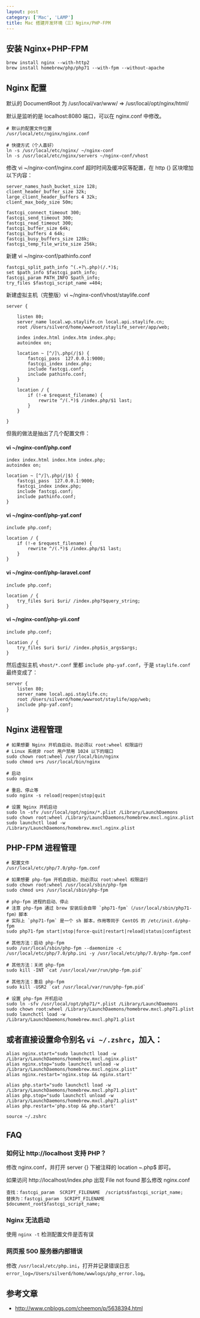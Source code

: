 ```yaml
---
layout: post
category: ['Mac', 'LAMP']
title: Mac 搭建开发环境（三）Nginx/PHP-FPM
---
```


## 安装 Nginx+PHP-FPM

    brew install nginx --with-http2
    brew install homebrew/php/php71 --with-fpm --without-apache

## Nginx 配置

默认的 DocumentRoot 为 /usr/local/var/www/ => /usr/local/opt/nginx/html/

默认是监听的是 localhost:8080 端口，可以在 nginx.conf 中修改。

    # 默认的配置文件位置
    /usr/local/etc/nginx/nginx.conf

    # 快捷方式（个人喜好）
    ln -s /usr/local/etc/nginx/ ~/nginx-conf
    ln -s /usr/local/etc/nginx/servers ~/nginx-conf/vhost

修改 vi ~/nginx-conf/nginx.conf 超时时间及缓冲区等配置，在 http {} 区块增加以下内容：

    server_names_hash_bucket_size 128;
    client_header_buffer_size 32k;
    large_client_header_buffers 4 32k;
    client_max_body_size 50m;

    fastcgi_connect_timeout 300;
    fastcgi_send_timeout 300;
    fastcgi_read_timeout 300;
    fastcgi_buffer_size 64k;
    fastcgi_buffers 4 64k;
    fastcgi_busy_buffers_size 128k;
    fastcgi_temp_file_write_size 256k;

新建 vi ~/nginx-conf/pathinfo.conf

    fastcgi_split_path_info ^(.+?\.php)(/.*)$;
    set $path_info $fastcgi_path_info;
    fastcgi_param PATH_INFO $path_info;
    try_files $fastcgi_script_name =404;

新建虚拟主机（完整版）vi ~/nginx-conf/vhost/staylife.conf

    server {

        listen 80;
        server_name local.wp.staylife.cn local.api.staylife.cn;
        root /Users/silverd/home/wwwroot/staylife_server/app/web;

        index index.html index.htm index.php;
        autoindex on;

        location ~ [^/]\.php(/|$) {
            fastcgi_pass  127.0.0.1:9000;
            fastcgi_index index.php;
            include fastcgi.conf;
            include pathinfo.conf;
        }

        location / {
            if (!-e $request_filename) {
                rewrite ^/(.*)$ /index.php/$1 last;
            }
        }

    }

但我的做法是抽出了几个配置文件：

#### vi ~/nginx-conf/php.conf

    index index.html index.htm index.php;
    autoindex on;

    location ~ [^/]\.php(/|$) {
        fastcgi_pass  127.0.0.1:9000;
        fastcgi_index index.php;
        include fastcgi.conf;
        include pathinfo.conf;
    }

#### vi ~/nginx-conf/php-yaf.conf

    include php.conf;

    location / {
        if (!-e $request_filename) {
            rewrite ^/(.*)$ /index.php/$1 last;
        }
    }

#### vi ~/nginx-conf/php-laravel.conf

    include php.conf;

    location / {
        try_files $uri $uri/ /index.php?$query_string;
    }

#### vi ~/nginx-conf/php-yii.conf

    include php.conf;

    location / {
        try_files $uri $uri/ /index.php$is_args$args;
    }

然后虚拟主机 `vhost/*.conf` 里都 `include php-yaf.conf`，于是 `staylife.conf` 最终变成了：

    server {
        listen 80;
        server_name local.api.staylife.cn;
        root /Users/silverd/home/wwwroot/staylife/app/web;
        include php-yaf.conf;
    }

## Nginx 进程管理

    # 如果想要 Nginx 开机自启动，则必须以 root:wheel 权限运行
    # Linux 系统非 root 用户禁用 1024 以下的端口
    sudo chown root:wheel /usr/local/bin/nginx
    sudo chmod u+s /usr/local/bin/nginx

    # 启动
    sudo nginx

    # 重启、停止等
    sudo nginx -s reload|reopen|stop|quit

    # 设置 Nginx 开机启动
    sudo ln -sfv /usr/local/opt/nginx/*.plist /Library/LaunchDaemons
    sudo chown root:wheel /Library/LaunchDaemons/homebrew.mxcl.nginx.plist
    sudo launchctl load -w /Library/LaunchDaemons/homebrew.mxcl.nginx.plist

## PHP-FPM 进程管理

    # 配置文件
    /usr/local/etc/php/7.0/php-fpm.conf

    # 如果想要 php-fpm 开机自启动，则必须以 root:wheel 权限运行
    sudo chown root:wheel /usr/local/sbin/php-fpm
    sudo chmod u+s /usr/local/sbin/php-fpm

    # php-fpm 进程的启动、停止
    # 注意 php-fpm 通过 brew 安装后会自带 `php71-fpm`（/usr/local/sbin/php71-fpm）脚本
    # 实际上 `php71-fpm` 是一个 sh 脚本，作用等同于 CentOS 的 /etc/init.d/php-fpm
    sudo php71-fpm start|stop|force-quit|restart|reload|status|configtest

    # 其他方法：启动 php-fpm
    sudo /usr/local/sbin/php-fpm --daemonize -c /usr/local/etc/php/7.0/php.ini -y /usr/local/etc/php/7.0/php-fpm.conf

    # 其他方法：关闭 php-fpm
    sudo kill -INT `cat /usr/local/var/run/php-fpm.pid`

    # 其他方法：重启 php-fpm
    sudo kill -USR2 `cat /usr/local/var/run/php-fpm.pid`

    # 设置 php-fpm 开机启动
    sudo ln -sfv /usr/local/opt/php71/*.plist /Library/LaunchDaemons
    sudo chown root:wheel /Library/LaunchDaemons/homebrew.mxcl.php71.plist
    sudo launchctl load -w /Library/LaunchDaemons/homebrew.mxcl.php71.plist

## 或者直接设置命令别名 `vi ~/.zshrc`，加入：

    alias nginx.start="sudo launchctl load -w /Library/LaunchDaemons/homebrew.mxcl.nginx.plist"
    alias nginx.stop="sudo launchctl unload -w /Library/LaunchDaemons/homebrew.mxcl.nginx.plist"
    alias nginx.restart='nginx.stop && nginx.start'

    alias php.start="sudo launchctl load -w /Library/LaunchDaemons/homebrew.mxcl.php71.plist"
    alias php.stop="sudo launchctl unload -w /Library/LaunchDaemons/homebrew.mxcl.php71.plist"
    alias php.restart='php.stop && php.start'

    source ~/.zshrc

## FAQ

### 如何让 http://localhost 支持 PHP？

修改 nginx.conf，并打开 server {} 下被注释的 location ~.php$ 即可。

如果访问 http://localhost/index.php 出现 File not found
那么修改 nginx.conf

    查找：fastcgi_param  SCRIPT_FILENAME  /scripts$fastcgi_script_name;
    替换为：fastcgi_param  SCRIPT_FILENAME  $document_root$fastcgi_script_name;

### Nginx 无法启动

使用 `nginx -t` 检测配置文件是否有误

### 网页报 500 服务器内部错误

修改 `/usr/local/etc/php.ini`，打开并记录错误日志 `error_log=/Users/silverd/home/wwwlogs/php_error.log`。

## 参考文章

- <http://www.cnblogs.com/cheemon/p/5638394.html>
